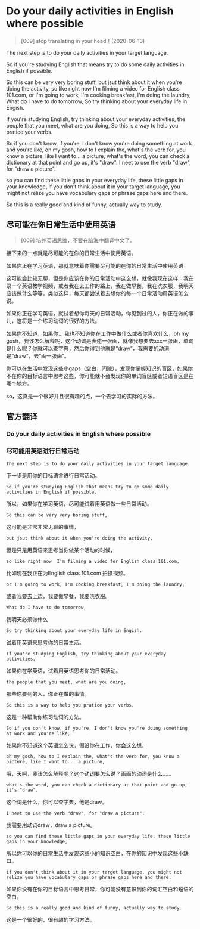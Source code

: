 # Do your daily activities in English where possible

> [009] stop translating in your head！(2020-06-13)

The next step is to do your daily activities in your target language.

So if you're studying English that means try to do some daily activities in English if possible.

So this can be very very boring stuff, but jsut think about it when you're doing the activity, so like right now  I'm filming a video for English class 101.com, or I'm going to work, I'm cooking breakfast, I'm doing the laundry, What do I have to do tomorrow, So try thinking about your everyday life in Engish.

If you're studying English, try thinking about your everyday activities, the people that you meet, what are you doing, So this is a way to help you pratice your verbs.

So if you don't know, if you're, I don't know you're doing something at work and you're like, oh my gosh, how to I explain the, what's the verb for, you know a picture, like I want to... a picture, what's the word, you can check a dictionary at that point and go up, it's "draw". I neet to use the verb "draw", for "draw a picture".

so you can find these little gaps in your everyday life, these little gaps in your knowledge, if you don't think about it in your target language, you might not relize you have vocabulary gaps or phrase gaps here and there.

So this is a really good and kind of funny, actually way to study.

## 尽可能在你日常生活中使用英语
> [009] 培养英语思维，不要在脑海中翻译中文了。

接下来的一点就是尽可能的在你的日常生活中使用英语。

如果你正在学习英语，那就意味着你需要尽可能的在你的日常生活中使用英语

这可能会比较无聊，但是你应该在你的日常活动中这么想，就像我现在这样：我在录一个英语教学视频，或者我在去工作的路上，我在做早餐，我在洗衣服，我明天应该做什么等等，类似这样，每天都尝试着去想你的每一个日常活动用英语怎么说。

如果你正在学习英语，就试着想你每天的日常活动，你见到过的人，你正在做的事儿，这将是一个练习动词的很好的方法。

如果你不知道，如果你... 我也不知道你在工作中做什么或者你喜欢什么，oh my gosh，我该怎么解释呢，这个动词是表述一张画，就像我想要去xxx一张画，单词是什么呢？你就可以查字典，然后你得到他就是“draw”，我需要的动词是“draw”，去“画一张画”。

你可以在生活中发现这些小gaps（空白，间隙），发现你掌握知识的盲区，如果你不在你的目标语言中思考这些，你可能就不会发现你的单词盲区或者短语盲区是在哪个地方。

so，这真是一个很好并且很有趣的点，一个去学习的实际的方法。

## 官方翻译
### Do your daily activities in English where possible
### 尽可能用英语进行日常活动
`The next step is to do your daily activities in your target language.`

下一步是用你的目标语言进行日常活动。

`So if you're studying English that means try to do some daily activities in English if possible.`

所以，如果你在学习英语，尽可能试着用英语做一些日常活动。

`So this can be very very boring stuff,`

这可能是非常非常无聊的事情，

`but jsut think about it when you're doing the activity,`

但是只是用英语来思考当你做某个活动的时候，

`so like right now  I'm filming a video for English class 101.com,`

比如现在我正在为English class 101.com 拍摄视频。

`or I'm going to work, I'm cooking breakfast, I'm doing the laundry,`

或者我要去上边，我要做早餐，我要洗衣服。

`What do I have to do tomorrow,`

我明天必须做什么

`So try thinking about your everyday life in Engish.`

试着用英语来思考你的日常生活。

`If you're studying English, try thinking about your everyday activities,`

如果你在学英语，试着用英语思考你的日常活动。

`the people that you meet, what are you doing,`

那些你要到的人，你正在做的事情。

`So this is a way to help you pratice your verbs.`

这是一种帮助你练习动词的方法。

`So if you don't know, if you're, I don't know you're doing something at work and you're like,`

如果你不知道这个英语怎么说，假设你在工作，你会这么想，

`oh my gosh, how to I explain the, what's the verb for, you know a picture, like I want to... a picture,`

哦，天啊，我该怎么解释呢？这个动词要怎么说？画画的动词是什么……

`what's the word, you can check a dictionary at that point and go up, it's "draw".`

这个词是什么，你可以查字典，他是draw。

`I neet to use the verb "draw", for "draw a picture".`

我需要用动词draw，draw a picture。

`so you can find these little gaps in your everyday life, these little gaps in your knowledge,`

所以你可以你的日常生活中发现这些小的知识空白，在你的知识中发现这些小缺口。

`if you don't think about it in your target language, you might not relize you have vocabulary gaps or phrase gaps here and there.`

如果你没有在你的目标语言中思考日常，你可能没有意识到你的词汇空白和短语的空白，

`So this is a really good and kind of funny, actually way to study.`

这是一个很好的，很有趣的学习方法。

<Vssue title="Do your daily activities in English(where possible)" />
